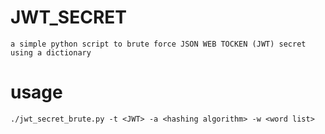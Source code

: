 # JWT_SECRET
	a simple python script to brute force JSON WEB TOCKEN (JWT) secret using a dictionary 

# usage 
	./jwt_secret_brute.py -t <JWT> -a <hashing algorithm> -w <word list>	
